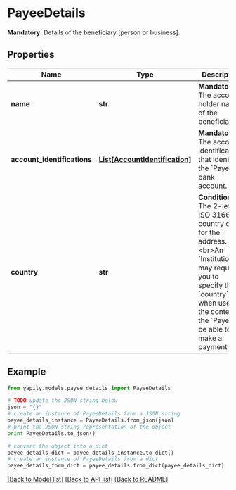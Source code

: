 # PayeeDetails

__Mandatory__. Details of the beneficiary [person or business].

## Properties
Name | Type | Description | Notes
------------ | ------------- | ------------- | -------------
**name** | **str** | __Mandatory__. The account holder name of the beneficiary. | 
**account_identifications** | [**List[AccountIdentification]**](AccountIdentification.md) | __Mandatory__. The account identifications that identify the &#x60;Payee&#x60; bank account. | 
**country** | **str** | __Conditional__. The 2-letter ISO 3166 country code for the address. &lt;br&gt;&lt;br&gt;An &#x60;Institution&#x60; may require you to specify the &#x60;country&#x60; when used in the context of the &#x60;Payee&#x60; to be able to make a payment | 

## Example

```python
from yapily.models.payee_details import PayeeDetails

# TODO update the JSON string below
json = "{}"
# create an instance of PayeeDetails from a JSON string
payee_details_instance = PayeeDetails.from_json(json)
# print the JSON string representation of the object
print PayeeDetails.to_json()

# convert the object into a dict
payee_details_dict = payee_details_instance.to_dict()
# create an instance of PayeeDetails from a dict
payee_details_form_dict = payee_details.from_dict(payee_details_dict)
```
[[Back to Model list]](../README.md#documentation-for-models) [[Back to API list]](../README.md#documentation-for-api-endpoints) [[Back to README]](../README.md)


